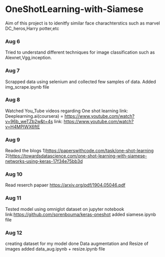 # OneShotLearning-with-Siamese

Aim of this  project is to idenitfy similar face charachterstics such as marvel DC_heros,Harry potter,etc

### Aug 6
Tried to understand different techniques for image classification such as Alexnet,Vgg,inception.


### Aug 7
Scrapped data using selenium and collected few samples of data.
Added img_scrape.ipynb file

### Aug 8
Watched You_Tube videos regarding One shot learning
link: Deeplearning.ai(coursera) = https://www.youtube.com/watch?v=96b_weTZb2w&t=4s
link: https://www.youtube.com/watch?v=H4MPIWX6ftE

### Aug 9
Readed the blogs 
1)https://paperswithcode.com/task/one-shot-learning
2)https://towardsdatascience.com/one-shot-learning-with-siamese-networks-using-keras-17f34e75bb3d

### Aug 10
Read reserch papaer 
https://arxiv.org/pdf/1904.05046.pdf

### Aug  11
Tested  model using omniglot dataset on jupyter notebook
link:https://github.com/sorenbouma/keras-oneshot
added siamese.ipynb file


### Aug 12
creating dataset for my model
done Data augmentation and Resize of images 
added data_aug.ipynb + resize.ipynb file


